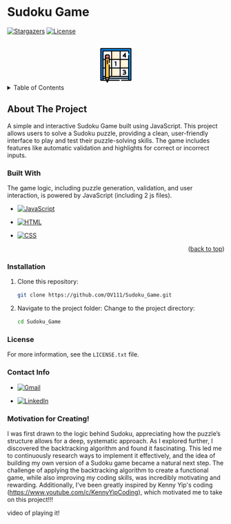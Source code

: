 # Sudoku Game
[![Stargazers](https://img.shields.io/github/stars/OV111/Sudoku_Game?style=social)](https://github.com/OV111/Sudoku_Game/stargazers)
[![License](https://img.shields.io/badge/license-MIT-blue.svg)](https://choosealicense.com/licenses/mit/)

<!-- PROJECT LOGO -->
<br />
<div align="center">
  <a href="https://github.com/OV111/Sudoku_Game">
    <img src="sudoku.png" alt="Logo" width="80" height="80">
  </a>  
</div>

<!-- TABLE OF CONTENTS -->
<details>
  <summary>Table of Contents</summary>
  <ol>
    <li>
      <a href="#about-the-project">About The Project</a>
      <ul>
        <li><a href="#built-with">Built With</a></li>
        <li><a href="#installation">Installation</a></li>
      </ul>
    </li>
    <li><a href="#license">License</a></li>
    <li><a href="#contact">Contact</a></li>
    <li><a href="#motivation">Motivation for Creating!</a></li>
  </ol>
</details>

<!-- About Section -->
## About The Project
A simple and interactive Sudoku Game built using JavaScript. This project allows users to solve a Sudoku puzzle, providing a clean, user-friendly interface to play and test their puzzle-solving skills. The game includes features like automatic validation and highlights for correct or incorrect inputs.

<!-- Tech used! -->
### Built With
 The game logic, including puzzle generation, validation, and user interaction, is powered by JavaScript (including 2 js files).


* [![JavaScript](https://img.shields.io/badge/JavaScript-323330?style=for-the-badge&logo=javascript&logoColor=F7DF1E)](https://www.javascript.com/)

* [![HTML](https://img.shields.io/badge/HTML5-E34F26?style=for-the-badge&logo=html5&logoColor=white)](https://developer.mozilla.org/en-US/docs/Web/HTML)

* [![CSS](https://img.shields.io/badge/CSS3-1572B6?style=for-the-badge&logo=css3&logoColor=white)](https://developer.mozilla.org/en-US/docs/Web/CSS)

<p align="right">(<a href="#readme-top">back to top</a>)</p>

<!-- Installation -->
### Installation

1. Clone this repository:
   ```sh
   git clone https://github.com/OV111/Sudoku_Game.git
   ```
2. Navigate to the project folder: Change to the project directory:
    ```sh
    cd Sudoku_Game
    ```

<!-- LICENSE -->
### License

For more information, see the `LICENSE.txt` file.

### Contact Info

* [![Gmail](https://img.shields.io/badge/Gmail-blue?style=for-the-badge&logo=gmail&logoColor=white)](https://mail.google.com/mail/u/0/#inbox)

* [![LinkedIn](https://img.shields.io/badge/LinkedIn-blue?style=for-the-badge&logo=linkedin&logoColor=white)](https://www.linkedin.com/in/vahe-ohanyan-352165328/)

### Motivation for Creating!

I was first drawn to the logic behind Sudoku, appreciating how the puzzle’s structure allows for a deep, systematic approach. As I explored further, I discovered the backtracking algorithm and found it fascinating. This led me to continuously research ways to implement it effectively, and the idea of building my own version of a Sudoku game became a natural next step. The challenge of applying the backtracking algorithm to create a functional game, while also improving my coding skills, was incredibly motivating and rewarding. Additionally, I’ve been greatly inspired by Kenny Yip's coding (https://www.youtube.com/c/KennyYipCoding), which motivated me to take on this project!!!

video of playing it!